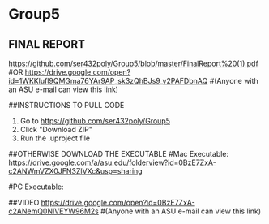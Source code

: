 # Group5

## FINAL REPORT
https://github.com/ser432poly/Group5/blob/master/FinalReport%20(1).pdf
#OR
https://drive.google.com/open?id=1WKKlufl9QMGma76YAr9AP_sk3zQhBJs9_v2PAFDbnAQ
#(Anyone with an ASU e-mail can view this link)

##INSTRUCTIONS TO PULL CODE
1. Go to https://github.com/ser432poly/Group5
2. Click "Download ZIP"
3. Run the .uproject file

##OTHERWISE DOWNLOAD THE EXECUTABLE
#Mac Executable: 
https://drive.google.com/a/asu.edu/folderview?id=0BzE7ZxA-c2ANWmVZX0JFN3ZlVXc&usp=sharing

#PC Executable: 


##VIDEO
https://drive.google.com/open?id=0BzE7ZxA-c2ANemQ0NlVEYW96M2s
#(Anyone with an ASU e-mail can view this link)
